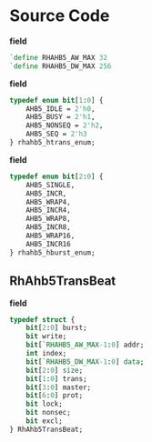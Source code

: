 # Source Code
**field**
```systemverilog
`define RHAHB5_AW_MAX 32
`define RHAHB5_DW_MAX 256

```
**field**
```systemverilog
typedef enum bit[1:0] {
	AHB5_IDLE = 2'h0,
	AHB5_BUSY = 2'h1,
	AHB5_NONSEQ = 2'h2,
	AHB5_SEQ = 2'h3
} rhahb5_htrans_enum;

```
**field**
```systemverilog
typedef enum bit[2:0] {
	AHB5_SINGLE,
	AHB5_INCR,
	AHB5_WRAP4,
	AHB5_INCR4,
	AHB5_WRAP8,
	AHB5_INCR8,
	AHB5_WRAP16,
	AHB5_INCR16
} rhahb5_hburst_enum;

```
## RhAhb5TransBeat
**field**
```systemverilog
typedef struct {
	bit[2:0] burst;
	bit write;
	bit[`RHAHB5_AW_MAX-1:0] addr;
	int index;
	bit[`RHAHB5_DW_MAX-1:0] data;
	bit[2:0] size;
	bit[1:0] trans;
	bit[3:0] master;
	bit[6:0] prot;
	bit lock;
	bit nonsec;
	bit excl;
} RhAhb5TransBeat;
```